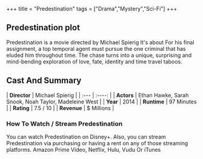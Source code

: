 +++
title = "Predestination"
tags = ["Drama","Mystery","Sci-Fi"]
+++
## Predestination plot
Predestination is a movie directed by Michael Spierig It's about For his final assignment, a top temporal agent must pursue the one criminal that has eluded him throughout time. The chase turns into a unique, surprising and mind-bending exploration of love, fate, identity and time travel taboos.
## Cast And Summary
| **Director**      | Michael Spierig |
    | :---        |    :----:   |
    |  **Actors** | Ethan Hawke, Sarah Snook, Noah Taylor, Madeleine West |
    | **Year**   | 2014    |
    |  **Runtime** | 97 Minutes |
    |  **Rating** | 7.5 / 10 | 
    |  **Revenue** | $ Millions |
### How To Watch / Stream Predestination
You can watch Predestination on Disney+.
Also, you can stream Predestination via purchasing or having a rent on any of those streaming platforms.
Amazon Prime Video, Netflix, Hulu, Vudu Or iTunes